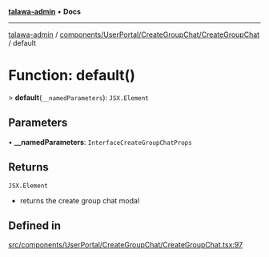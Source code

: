 [**talawa-admin**](../../../../../README.md) • **Docs**

***

[talawa-admin](../../../../../modules.md) / [components/UserPortal/CreateGroupChat/CreateGroupChat](../README.md) / default

# Function: default()

\> **default**(`__namedParameters`): `JSX.Element`

## Parameters

• **\_\_namedParameters**: `InterfaceCreateGroupChatProps`

## Returns

`JSX.Element`

- returns the create group chat modal

## Defined in

[src/components/UserPortal/CreateGroupChat/CreateGroupChat.tsx:97](https://github.com/PalisadoesFoundation/talawa-admin/blob/7496bb3a4c3730e7e3caee73f8bf91c3031e4ae6/src/components/UserPortal/CreateGroupChat/CreateGroupChat.tsx#L97)

